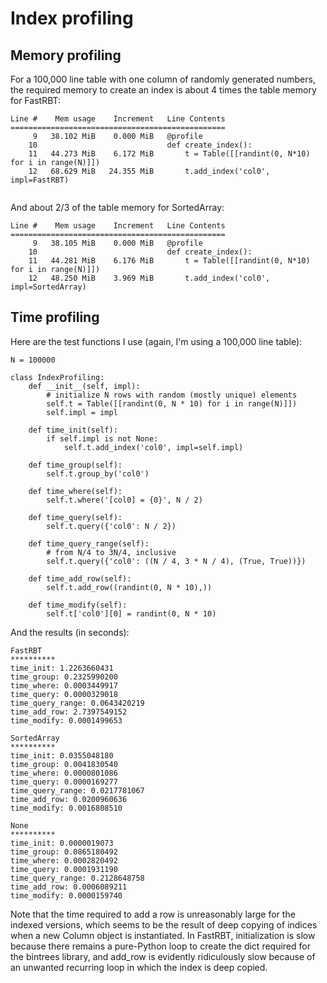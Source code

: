 # Index profiling

## Memory profiling

For a 100,000 line table with one column of randomly generated numbers, the required memory to create an index is about 4 times the table memory for FastRBT:
```
Line #    Mem usage    Increment   Line Contents
================================================
     9   38.102 MiB    0.000 MiB   @profile
    10                             def create_index():
    11   44.273 MiB    6.172 MiB       t = Table([[randint(0, N*10) for i in range(N)]])
    12   68.629 MiB   24.355 MiB       t.add_index('col0', impl=FastRBT)
    
```
And about 2/3 of the table memory for SortedArray:
```
Line #    Mem usage    Increment   Line Contents
================================================
     9   38.105 MiB    0.000 MiB   @profile
    10                             def create_index():
    11   44.281 MiB    6.176 MiB       t = Table([[randint(0, N*10) for i in range(N)]])
    12   48.250 MiB    3.969 MiB       t.add_index('col0', impl=SortedArray)

```

## Time profiling

Here are the test functions I use (again, I'm using a 100,000 line table):
```
N = 100000

class IndexProfiling:
    def __init__(self, impl):
        # initialize N rows with random (mostly unique) elements
        self.t = Table([[randint(0, N * 10) for i in range(N)]])
        self.impl = impl

    def time_init(self):
        if self.impl is not None:
            self.t.add_index('col0', impl=self.impl)

    def time_group(self):
        self.t.group_by('col0')

    def time_where(self):
        self.t.where('[col0] = {0}', N / 2)

    def time_query(self):
        self.t.query({'col0': N / 2})

    def time_query_range(self):
        # from N/4 to 3N/4, inclusive
        self.t.query({'col0': ((N / 4, 3 * N / 4), (True, True))})

    def time_add_row(self):
        self.t.add_row((randint(0, N * 10),))

    def time_modify(self):
        self.t['col0'][0] = randint(0, N * 10)
```

And the results (in seconds):
```
FastRBT
**********
time_init: 1.2263660431
time_group: 0.2325990200
time_where: 0.0003449917
time_query: 0.0000329018
time_query_range: 0.0643420219
time_add_row: 2.7397549152
time_modify: 0.0001499653

SortedArray
**********
time_init: 0.0355048180
time_group: 0.0041830540
time_where: 0.0000801086
time_query: 0.0000169277
time_query_range: 0.0217781067
time_add_row: 0.0200960636
time_modify: 0.0016808510

None
**********
time_init: 0.0000019073
time_group: 0.0865180492
time_where: 0.0002820492
time_query: 0.0001931190
time_query_range: 0.2128648758
time_add_row: 0.0006089211
time_modify: 0.0000159740
```

Note that the time required to add a row is unreasonably large for the indexed versions, which seems to be the result of deep copying of indices when a new Column object is instantiated. In FastRBT, initialization is slow because there remains a pure-Python loop to create the dict required for the bintrees library, and add_row is evidently ridiculously slow because of an unwanted recurring loop in which the index is deep copied.
